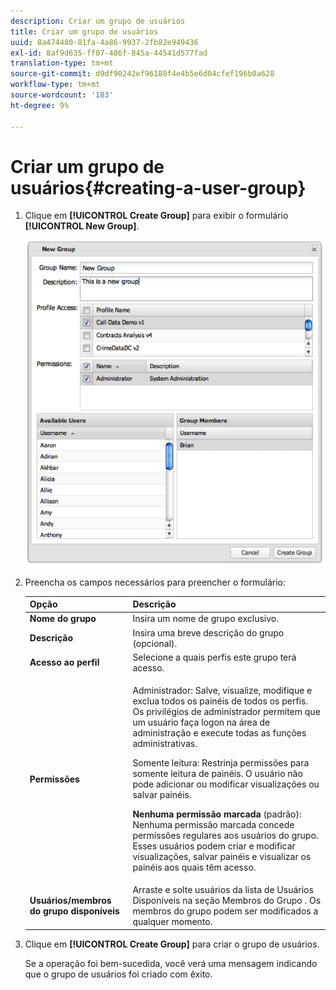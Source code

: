 ```yaml
---
description: Criar um grupo de usuários
title: Criar um grupo de usuários
uuid: 8a474480-81fa-4a86-9937-2fb82e949436
exl-id: 8af9d635-ff07-486f-845a-44541d577fad
translation-type: tm+mt
source-git-commit: d9df90242ef96188f4e4b5e6d04cfef196b0a628
workflow-type: tm+mt
source-wordcount: '183'
ht-degree: 9%

---
```


# Criar um grupo de usuários{#creating-a-user-group}

1. Clique em **[!UICONTROL Create Group]** para exibir o formulário **[!UICONTROL New Group]**.

   ![](assets/create_user_group.png)

1. Preencha os campos necessários para preencher o formulário:

   <table id="choicetable_3AE53AAC8A07471394EA993917B6AE33"> 
    <thead class="chhead sthead"> 
    <th class="choptionhd"> Opção</th> 
    <th class="chdeschd"> Descrição</th> 
    </thead> 
    <tr class="chrow strow"> 
    <td class="choption"><strong>Nome do grupo</strong></td> 
    <td class="chdesc stentry"> Insira um nome de grupo exclusivo.</td> 
    </tr> 
    <tr class="chrow strow"> 
    <td class="choption"><strong>Descrição</strong></td> 
    <td class="chdesc stentry"> Insira uma breve descrição do grupo (opcional).</td> 
    </tr> 
    <tr class="chrow strow"> 
    <td class="choption"><strong>Acesso ao perfil</strong></td> 
    <td class="chdesc stentry"> Selecione a quais perfis este grupo terá acesso.</td> 
    </tr> 
    <tr class="chrow strow"> 
    <td class="choption"><strong>Permissões</strong></td> 
    <td class="chdesc stentry"> <p> <span class="uicontrol"> Administrador</span>: Salve, visualize, modifique e exclua todos os painéis de todos os perfis. Os privilégios de administrador permitem que um usuário faça logon na área de administração e execute todas as funções administrativas. </p> <p> <span class="uicontrol"> Somente</span> leitura: Restrinja permissões para somente leitura de painéis. O usuário não pode adicionar ou modificar visualizações ou salvar painéis. </p> <p> <b>Nenhuma permissão marcada  </b>(padrão): Nenhuma permissão marcada concede permissões regulares aos usuários do grupo. Esses usuários podem criar e modificar visualizações, salvar painéis e visualizar os painéis aos quais têm acesso. </p> </td> 
    </tr> 
    <tr class="chrow strow"> 
    <td class="choption"><strong>Usuários/membros do grupo disponíveis</strong></td> 
    <td class="chdesc stentry">Arraste e solte usuários da lista de <span class="uicontrol"> Usuários Disponíveis</span> na seção <span class="uicontrol"> Membros do Grupo </span>. Os membros do grupo podem ser modificados a qualquer momento. </td> 
    </tr> 
    </table>

1. Clique em **[!UICONTROL Create Group]** para criar o grupo de usuários.

   Se a operação foi bem-sucedida, você verá uma mensagem indicando que o grupo de usuários foi criado com êxito.
